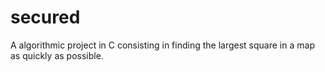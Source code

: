 # secured
A algorithmic project in C consisting in finding the largest square in a map as quickly as possible.
